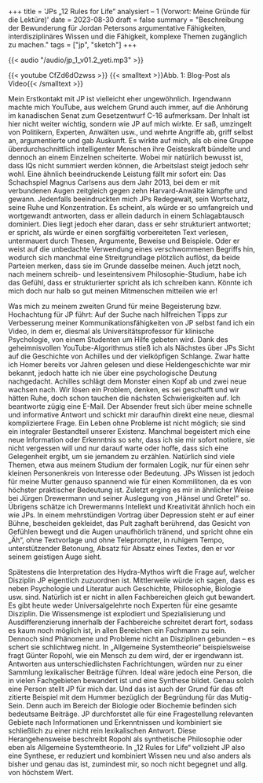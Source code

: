 +++
title = 'JPs „12 Rules for Life“ analysiert – 1 (Vorwort: Meine Gründe für die Lektüre)'
date = 2023-08-30
draft = false
summary = "Beschreibung der Bewunderung für Jordan Petersons argumentative Fähigkeiten, interdisziplinäres Wissen und die Fähigkeit, komplexe Themen zugänglich zu machen."
tags = ["jp", "sketch"]
+++  

{{< audio "/audio/jp_1_v01.2_yeti.mp3" >}}  

{{< youtube CfZd6dOzwss >}}
{{< smalltext >}}Abb. 1: Blog-Post als Video{{< /smalltext >}}



Mein Erstkontakt mit JP ist vielleicht eher ungewöhnlich. Irgendwann machte mich YouTube, aus welchem Grund auch immer, auf die Anhörung im kanadischen Senat zum Gesetzentwurf C-16 aufmerksam. Der Inhalt ist hier nicht weiter wichtig, sondern wie JP auf mich wirkte. Er saß, umzingelt von Politikern, Experten, Anwälten usw., und wehrte Angriffe ab, griff selbst an, argumentierte und gab Auskunft. Es wirkte auf mich, als ob eine Gruppe überdurchschnittlich intelligenter Menschen ihre Geisteskraft bündelte und dennoch an einem Einzelnen scheiterte. Wobei mir natürlich bewusst ist, dass IQs nicht summiert werden können, die Arbeitslast steigt jedoch sehr wohl. Eine ähnlich beeindruckende Leistung fällt mir sofort ein: Das Schachspiel Magnus Carlsens aus dem Jahr 2013, bei dem er mit verbundenen Augen zeitgleich gegen zehn Harvard-Anwälte kämpfte und gewann. Jedenfalls beeindruckten mich JPs Redegewalt, sein Wortschatz, seine Ruhe und Konzentration. Es scheint, als würde er so umfangreich und wortgewandt antworten, dass er allein dadurch in einem Schlagabtausch dominiert. Dies liegt jedoch eher daran, dass er sehr strukturiert antwortet; er spricht, als würde er einen sorgfältig vorbereiteten Text verlesen, untermauert durch Thesen, Argumente, Beweise und Beispiele. Oder er weist auf die unbedachte Verwendung eines verschwommenen Begriffs hin, wodurch sich manchmal eine Streitgrundlage plötzlich auflöst, da beide Parteien merken, dass sie im Grunde dasselbe meinen. Auch jetzt noch, nach meinem schreib- und leseintensivem Philosophie-Studium, habe ich das Gefühl, dass er strukturierter spricht als ich schreiben kann. Könnte ich mich doch nur halb so gut meinen Mitmenschen mitteilen wie er!

Was mich zu meinem zweiten Grund für meine Begeisterung bzw. Hochachtung für JP führt: Auf der Suche nach hilfreichen Tipps zur Verbesserung meiner Kommunikationsfähigkeiten von JP selbst fand ich ein Video, in dem er, diesmal als Universitätsprofessor für klinische Psychologie, von einem Studenten um Hilfe gebeten wird. Dank des geheimnisvollen YouTube-Algorithmus stieß ich als Nächstes über JPs Sicht auf die Geschichte von Achilles und der vielköpfigen Schlange. Zwar hatte ich Homer bereits vor Jahren gelesen und diese Heldengeschichte war mir bekannt, jedoch hatte ich nie über eine psychologische Deutung nachgedacht. Achilles schlägt dem Monster einen Kopf ab und zwei neue wachsen nach. Wir lösen ein Problem, denken, es sei geschafft und wir hätten Ruhe, doch schon tauchen die nächsten Schwierigkeiten auf. Ich beantworte zügig eine E-Mail. Der Absender freut sich über meine schnelle und informative Antwort und schickt mir daraufhin direkt eine neue, diesmal kompliziertere Frage. Ein Leben ohne Probleme ist nicht möglich; sie sind ein integraler Bestandteil unserer Existenz. Manchmal begeistert mich eine neue Information oder Erkenntnis so sehr, dass ich sie mir sofort notiere, sie nicht vergessen will und nur darauf warte oder hoffe, dass sich eine Gelegenheit ergibt, um sie jemandem zu erzählen. Natürlich sind viele Themen, etwa aus meinem Studium der formalen Logik, nur für einen sehr kleinen Personenkreis von Interesse oder Bedeutung. JPs Wissen ist jedoch für meine Mutter genauso spannend wie für einen Kommilitonen, da es von höchster praktischer Bedeutung ist. Zuletzt erging es mir in ähnlicher Weise bei Jürgen Drewermann und seiner Auslegung von „Hänsel und Gretel“ so. Übrigens schätze ich Drewermanns Intellekt und Kreativität ähnlich hoch ein wie JPs. In einem mehrstündigen Vortrag über Depression steht er auf einer Bühne, bescheiden gekleidet, das Pult zaghaft berührend, das Gesicht von Gefühlen bewegt und die Augen unaufhörlich tränend, und spricht ohne ein „Äh“, ohne Textvorlage und ohne Teleprompter, in ruhigem Tempo, unterstützender Betonung, Absatz für Absatz eines Textes, den er vor seinem geistigen Auge sieht.

Spätestens die Interpretation des Hydra-Mythos wirft die Frage auf, welcher Disziplin JP eigentlich zuzuordnen ist. Mittlerweile würde ich sagen, dass es neben Psychologie und Literatur auch Geschichte, Philosophie, Biologie usw. sind. Natürlich ist er nicht in allen Fachbereichen gleich gut bewandert. Es gibt heute weder Universalgelehrte noch Experten für eine gesamte Disziplin. Die Wissensmenge ist explodiert und Spezialisierung und Ausdifferenzierung innerhalb der Fachbereiche schreitet derart fort, sodass es kaum noch möglich ist, in allen Bereichen ein Fachmann zu sein. Dennoch sind Phänomene und Probleme nicht an Disziplinen gebunden – es schert sie schlichtweg nicht. In „Allgemeine Systemtheorie“ beispielsweise fragt Günter Ropohl, wie ein Mensch zu dem wird, der er irgendwann ist. Antworten aus unterschiedlichsten Fachrichtungen, würden nur zu einer Sammlung lexikalischer Beiträge führen. Ideal wäre jedoch eine Person, die in vielen Fachgebieten bewandert ist und eine Synthese bildet. Genau solch eine Person stellt JP für mich dar. Und das ist auch der Grund für das oft zitierte Beispiel mit dem Hummer bezüglich der Begründung für das Mutig-Sein. Denn auch im Bereich der Biologie oder Biochemie befinden sich bedeutsame Beiträge. JP durchforstet alle für eine Fragestellung relevanten Gebiete nach Informationen und Erkenntnissen und kombiniert sie schließlich zu einer nicht rein lexikalischen Antwort. Diese Herangehensweise beschreibt Ropohl als synthetische Philosophie oder eben als Allgemeine Systemtheorie. In „12 Rules for Life“ vollzieht JP also eine Synthese, er reduziert und kombiniert Wissen neu und also anders als bisher und genau das ist, zumindest mir, so noch nicht begegnet und allg. von höchstem Wert.